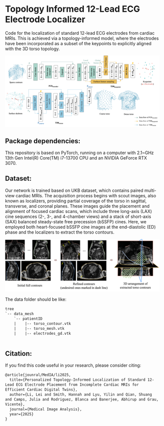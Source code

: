 # Topology Informed 12-Lead ECG Electrode Localizer

Code for the localization of standard 12-lead ECG electrodes from cardiac MRIs. This is achieved via a topology-informed model, where the electrodes have been incorporated as a subset of the keypoints to explicitly aligned with the 3D torso topology.

![](fig/fig_topolgy_informed_model.png)

## Package dependencies:<a id="Package dependencies"/>
This repository is based on PyTorch, running on a computer with 2.1~GHz 13th Gen Intel(R) Core(TM) i7-13700 CPU and an NVIDIA GeForce RTX 3070.

## Dataset:<a id="Dataset"/>
Our network is trained based on UKB dataset, which contains paired multi-view cardiac MRIs. 
The acquisition process begins with scout images, also known as localizers, providing partial coverage of the torso in sagittal, transverse, and coronal planes.
These images guide the placement and alignment of focused cardiac scans, which include three long-axis (LAX) cine sequences (2-, 3-, and 4-chamber views) and a stack of short-axis (SAX) balanced steady-state free precession (bSSFP) cines.
Here, we employed both heart-focused bSSFP cine images at the end-diastolic (ED) phase and the localizers to extract the torso contours.

![](fig/fig_torso_contour.png)

The data folder should be like:
```
tree
`-- data_mesh
    `-- patientID
    |    |-- torso_contour.vtk
    |    |-- torso_mesh.vtk
    |    |-- electrodes_gd.vtk
		
```

## Citation:<a id="Citation"/>
If you find this code useful in your research, please consider citing:
```
@article{jounral/MedIA/li2025,
  title={Personalized Topology-Informed Localization of Standard 12-Lead ECG Electrode Placement from Incomplete Cardiac MRIs for Efficient Cardiac Digital Twins},
  author={Li, Lei and Smith, Hannah and Lyu, Yilin and Qian, Shuang and Camps, Julia and Rodriguez, Blanca and Banerjee, Abhirup and Grau, Vicente},
  journal={Medical Image Analysis},
  year={2025}
}

```
